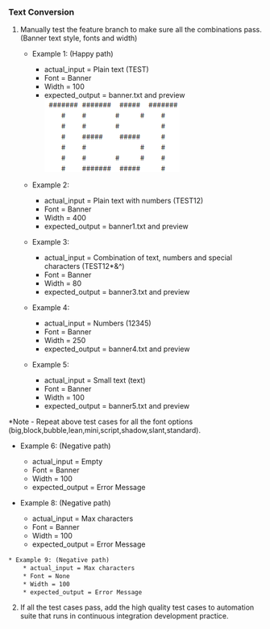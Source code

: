 ### Text Conversion
1. Manually test the feature branch to make sure all the combinations pass. (Banner text style, fonts and width)
    * Example 1: (Happy path)
        * actual_input = Plain text (TEST)
        * Font = Banner
        * Width = 100
        * expected_output = banner.txt and preview 
        ![alt text](../images/TEST.png "TEST")
        
    * Example 2: 
        * actual_input = Plain text with numbers (TEST12)
        * Font = Banner
        * Width = 400
        * expected_output = banner1.txt and preview 
        
     * Example 3: 
        * actual_input = Combination of text, numbers and special characters  (TEST12*&^)
        * Font = Banner
        * Width = 80
        * expected_output = banner3.txt and preview 
    
    * Example 4: 
        * actual_input = Numbers  (12345)
        * Font = Banner
        * Width = 250
        * expected_output = banner4.txt and preview 
        
     * Example 5: 
        * actual_input = Small text  (text)
        * Font = Banner
        * Width = 100
        * expected_output = banner5.txt and preview 
        
*Note - Repeat above test cases for all the font options (big,block,bubble,lean,mini,script,shadow,slant,standard).
  
   * Example 6: (Negative path)
        * actual_input = Empty
        * Font = Banner
        * Width = 100
        * expected_output = Error Message
        
   * Example 8: (Negative path)
        * actual_input = Max characters
        * Font = Banner
        * Width = 100
        * expected_output = Error Message
        
    * Example 9: (Negative path)
        * actual_input = Max characters
        * Font = None
        * Width = 100
        * expected_output = Error Message
2. If all the test cases pass, add the high quality test cases to automation suite that runs in continuous integration development            practice.

